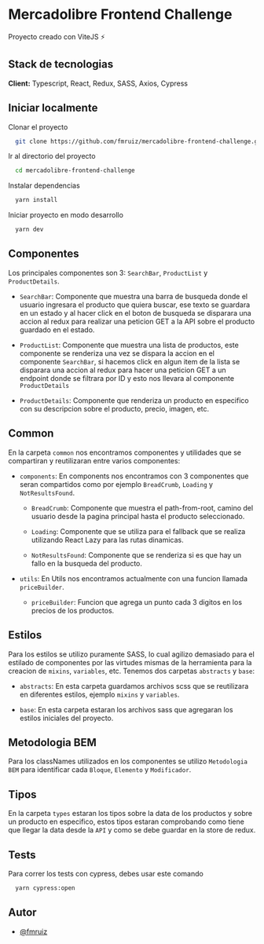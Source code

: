 
# Mercadolibre Frontend Challenge

Proyecto creado con ViteJS ⚡




## Stack de tecnologias

**Client:** Typescript, React, Redux, SASS, Axios, Cypress



## Iniciar localmente

Clonar el proyecto

```bash
  git clone https://github.com/fmruiz/mercadolibre-frontend-challenge.git
```

Ir al directorio del proyecto

```bash
  cd mercadolibre-frontend-challenge
```

Instalar dependencias

```bash
  yarn install
```

Iniciar proyecto en modo desarrollo

```bash
  yarn dev
```

## Componentes

Los principales componentes son 3: ```SearchBar```, ```ProductList``` y ```ProductDetails```.

- ```SearchBar```: Componente que muestra una barra de busqueda donde el usuario ingresara el producto que quiera buscar, ese texto se guardara en un estado y al hacer click en el boton de busqueda se disparara una accion al redux para realizar una peticion GET a la API sobre el producto guardado en el estado.

- ```ProductList```: Componente que muestra una lista de productos, este componente se renderiza una vez se dispara la accion en el componente ```SearchBar```, si hacemos click en algun item de la lista se disparara una accion al redux para hacer una peticion GET a un endpoint donde se filtrara por ID y esto nos llevara al componente ```ProductDetails```

- ```ProductDetails```: Componente que renderiza un producto en especifico con su descripcion sobre el producto, precio, imagen, etc.


## Common

En la carpeta ```common``` nos encontramos componentes y utilidades que se compartiran y reutilizaran entre varios componentes:

- ```components```: En components nos encontramos con 3 componentes que seran compartidos como por ejemplo ```BreadCrumb```, ```Loading``` y ```NotResultsFound```.

    - ```BreadCrumb```: Componente que muestra el path-from-root, camino del usuario desde la pagina principal hasta el producto seleccionado.

    - ```Loading```: Componente que se utiliza para el fallback que se realiza utilizando React Lazy para las rutas dinamicas.

    - ```NotResultsFound```: Componente que se renderiza si es que hay un fallo en la busqueda del producto.

- ```utils```: En Utils nos encontramos actualmente con una funcion llamada ```priceBuilder```.
    
    - ```priceBuilder```: Funcion que agrega un punto cada 3 digitos en los precios de los productos.


## Estilos

Para los estilos se utilizo puramente SASS, lo cual agilizo demasiado para el estilado de componentes por las virtudes mismas de la herramienta para la creacion de ```mixins```, ```variables```, etc. Tenemos dos carpetas ```abstracts``` y ```base```:

- ```abstracts```: En esta carpeta guardamos archivos scss que se reutilizara en diferentes estilos, ejemplo ```mixins``` y ```variables```.

- ```base```: En esta carpeta estaran los archivos sass que agregaran los estilos iniciales del proyecto.

## Metodologia BEM

Para los classNames utilizados en los componentes se utilizo ```Metodologia BEM``` para identificar cada ```Bloque```, ```Elemento``` y ```Modificador```.

## Tipos

En la carpeta ```types``` estaran los tipos sobre la data de los productos y sobre un producto en especifico, estos tipos estaran comprobando como tiene que llegar la data desde la ```API``` y como se debe guardar en la store de redux.

## Tests

Para correr los tests con cypress, debes usar este comando

```bash
  yarn cypress:open
```

## Autor

- [@fmruiz](https://github.com/fmruiz)

